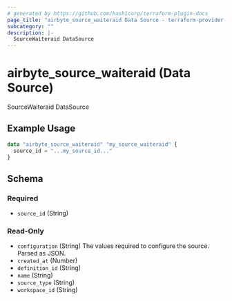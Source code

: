 ```yaml
---
# generated by https://github.com/hashicorp/terraform-plugin-docs
page_title: "airbyte_source_waiteraid Data Source - terraform-provider-airbyte"
subcategory: ""
description: |-
  SourceWaiteraid DataSource
---
```


# airbyte_source_waiteraid (Data Source)

SourceWaiteraid DataSource

## Example Usage

```terraform
data "airbyte_source_waiteraid" "my_source_waiteraid" {
  source_id = "...my_source_id..."
}
```

<!-- schema generated by tfplugindocs -->
## Schema

### Required

- `source_id` (String)

### Read-Only

- `configuration` (String) The values required to configure the source. Parsed as JSON.
- `created_at` (Number)
- `definition_id` (String)
- `name` (String)
- `source_type` (String)
- `workspace_id` (String)
